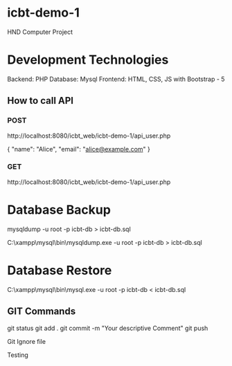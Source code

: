 # icbt-demo-1

HND Computer Project

# Development Technologies

Backend: PHP
Database: Mysql
Frontend: HTML, CSS, JS with Bootstrap - 5

## How to call API


### POST

http://localhost:8080/icbt_web/icbt-demo-1/api_user.php

{
  "name": "Alice",
  "email": "alice@example.com"
}

### GET

http://localhost:8080/icbt_web/icbt-demo-1/api_user.php

# Database Backup

mysqldump -u root -p icbt-db > icbt-db.sql

C:\xampp\mysql\bin\mysqldump.exe -u root -p icbt-db > icbt-db.sql

# Database Restore

C:\xampp\mysql\bin\mysql.exe -u root -p icbt-db < icbt-db.sql


## GIT Commands

git status
git add .
git commit -m "Your descriptive Comment"
git push

Git Ignore file

Testing